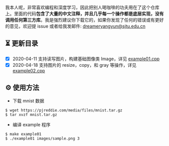 我本人呢，非常喜欢编程和深度学习，因此把别人喝咖啡的功夫用在了这个仓库上。里面的代码**包含了大量的中文注释，并且几乎每一个操作都是底层实现，没有调用任何第三方库**。我是强烈建议你下载它的，如果你发现了任何的错误或有更好的意见，欢迎提 issue 或者给我发邮件: dreameryangyun@sjtu.edu.cn

⏳ 更新目录
--------------------

- [x] 2020-04-11 支持读写图片，构建基础图像类 Image，详见 [example01.cpp](https://github.com/YunYang1994/yynet/blob/master/examples/example01.cpp)
- [x] 2020-04-18 支持图片的 resize，copy，和 gray 等操作，详见 [example02.cpp](https://github.com/YunYang1994/yynet/blob/master/examples/example02.cpp)

⚙️ 使用方法
--------------------

- 下载 mnist 数据
```bashrc
$ wget https://pjreddie.com/media/files/mnist.tar.gz
$ tar xvzf mnist.tar.gz
```
- 编译 example 程序
```bashrc
$ make example01
$ ./example01 images/sample.png 3
```
